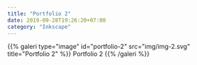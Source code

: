```yaml
---
title: "Portfolio 2"
date: 2019-09-28T19:26:20+07:00
category: "Inkscape"
---
```

<div class="lightgallery">
{{% galeri type="image" id="portfolio-2" src="img/img-2.svg" title="Portfolio 2" %}}
Portfolio 2
{{% /galeri %}}
</div>